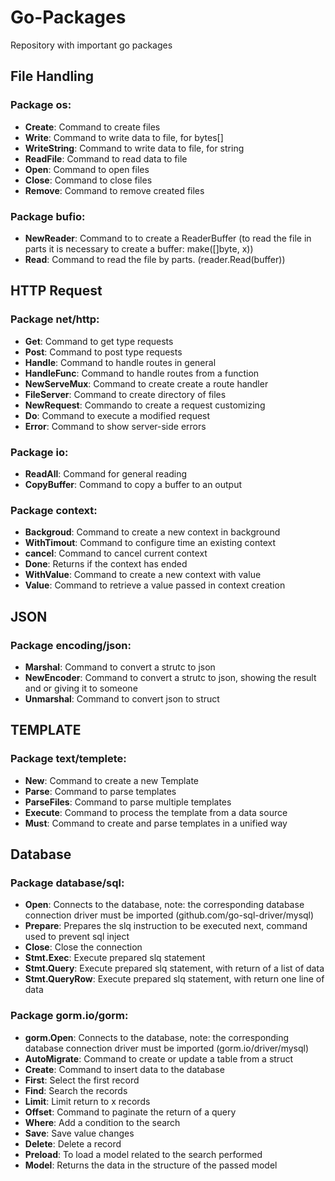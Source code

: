 # Go-Packages
Repository with important go packages

## File Handling

### Package os:
* **Create**: Command to create files
* **Write**: Command to write data to file, for bytes[]
* **WriteString**: Command to write data to file, for string
* **ReadFile**: Command to read data to file
* **Open**: Command to open files
* **Close**: Command to close files
* **Remove**: Command to remove created files

### Package bufio:
* **NewReader**: Command to to create a ReaderBuffer (to read the file in parts it is necessary to create a buffer: make([]byte, x))
* **Read**: Command to read the file by parts. (reader.Read(buffer))

## HTTP Request

### Package net/http:
* **Get**: Command to get type requests
* **Post**: Command to post type requests
* **Handle**: Command to handle routes in general
* **HandleFunc**: Command to handle routes from a function
* **NewServeMux**: Command to create create a route handler
* **FileServer**: Command to create directory of files
* **NewRequest**: Commando to create a request customizing
* **Do**: Command to execute a modified request
* **Error**: Command to show server-side errors

### Package io:
* **ReadAll**: Command for general reading
* **CopyBuffer**: Command to copy a buffer to an output

### Package context:
* **Backgroud**: Command to create a new context in background
* **WithTimout**: Command to configure time an existing context
* **cancel**: Command to cancel current context
* **Done**: Returns if the context has ended
* **WithValue**: Command to create a new context with value
* **Value**: Command to retrieve a value passed in context creation 

## JSON

### Package encoding/json:
* **Marshal**: Command to convert a strutc to json
* **NewEncoder**: Command to convert a strutc to json, showing the result and or giving it to someone
* **Unmarshal**: Command to convert json to struct

## TEMPLATE

### Package text/templete:
* **New**: Command to create a new Template
* **Parse**: Command to parse templates
* **ParseFiles**: Command to parse multiple templates
* **Execute**: Command to process the template from a data source
* **Must**: Command to create and parse templates in a unified way

## Database

### Package database/sql:
* **Open**: Connects to the database, note: the corresponding database connection driver must be imported (github.com/go-sql-driver/mysql)
* **Prepare**: Prepares the slq instruction to be executed next, command used to prevent sql inject
* **Close**: Close the connection
* **Stmt.Exec**: Execute prepared slq statement
* **Stmt.Query**: Execute prepared slq statement, with return of a list of data
* **Stmt.QueryRow**: Execute prepared slq statement, with return one line of data

### Package gorm.io/gorm:
* **gorm.Open**: Connects to the database, note: the corresponding database connection driver must be imported (gorm.io/driver/mysql)
* **AutoMigrate**: Command to create or update a table from a struct
* **Create**: Command to insert data to the database
* **First**: Select the first record
* **Find**: Search the records
* **Limit**: Limit return to x records
* **Offset**: Command to paginate the return of a query
* **Where**: Add a condition to the search
* **Save**: Save value changes
* **Delete**: Delete a record 
* **Preload**: To load a model related to the search performed
* **Model**: Returns the data in the structure of the passed model